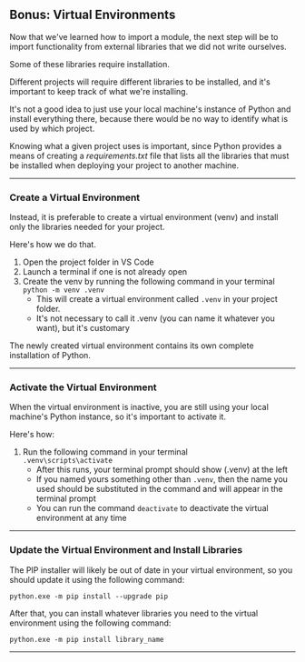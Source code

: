 ## Bonus: Virtual Environments

Now that we've learned how to import a module, the next step will be to import 
functionality from external libraries that we did not write ourselves.

Some of these libraries require installation.

Different projects will require different libraries to be installed, and it's 
important to keep track of what we're installing.

It's not a good idea to just use your local machine's instance of Python and 
install everything there, because there would be no way to identify what is
used by which project.

Knowing what a given project uses is important, since Python provides a means 
of creating a *requirements.txt* file that lists all the libraries that must be
installed when deploying your project to another machine.

---

### Create a Virtual Environment

Instead, it is preferable to create a virtual environment (venv) and install 
only the libraries needed for your project.

Here's how we do that.

1. Open the project folder in VS Code
2. Launch a terminal if one is not already open
3. Create the venv by running the following command in your terminal  
   `python -m venv .venv`
   * This will create a virtual environment called `.venv` in your project 
     folder.
   * It's not necessary to call it .venv (you can name it whatever you want), 
     but it's customary

The newly created virtual environment contains its own complete installation of
Python.

---

### Activate the Virtual Environment

When the virtual environment is inactive, you are still using your local 
machine's Python instance, so it's important to activate it.

Here's how:

1. Run the following command in your terminal  
   `.venv\scripts\activate`
   * After this runs, your terminal prompt should show (.venv) at the left
   * If you named yours something other than `.venv`, then the name you used 
     should be substituted in the command and will appear in the terminal 
     prompt
   * You can run the command `deactivate` to deactivate the virtual 
     environment at any time

---

### Update the Virtual Environment and Install Libraries

The PIP installer will likely be out of date in your virtual environment, so
you should update it using the following command:

```
python.exe -m pip install --upgrade pip
```

After that, you can install whatever libraries you need to the virtual environment using the following command:

```
python.exe -m pip install library_name
```

---
